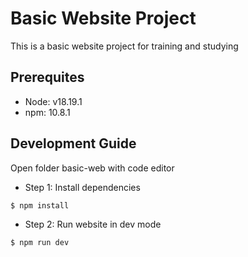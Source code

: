 # Basic Website Project

This is a basic website project for training and studying

## Prerequites
- Node: v18.19.1
- npm: 10.8.1

## Development Guide

Open folder basic-web with code editor

- Step 1: Install dependencies

```bash
$ npm install
```

- Step 2: Run website in dev mode

```bash
$ npm run dev
```
